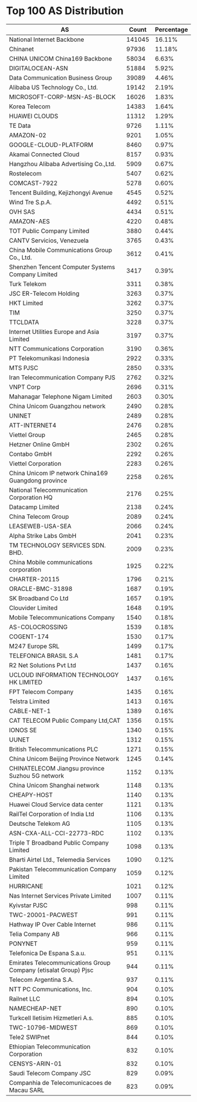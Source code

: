 # Top 100 AS Distribution
| AS | Count | Percentage |
|----|----|----|
| National Internet Backbone | 141045 | 16.11% |
| Chinanet | 97936 | 11.18% |
| CHINA UNICOM China169 Backbone | 58034 | 6.63% |
| DIGITALOCEAN-ASN | 51884 | 5.92% |
| Data Communication Business Group | 39089 | 4.46% |
| Alibaba US Technology Co., Ltd. | 19142 | 2.19% |
| MICROSOFT-CORP-MSN-AS-BLOCK | 16026 | 1.83% |
| Korea Telecom | 14383 | 1.64% |
| HUAWEI CLOUDS | 11312 | 1.29% |
| TE Data | 9726 | 1.11% |
| AMAZON-02 | 9201 | 1.05% |
| GOOGLE-CLOUD-PLATFORM | 8460 | 0.97% |
| Akamai Connected Cloud | 8157 | 0.93% |
| Hangzhou Alibaba Advertising Co.,Ltd. | 5909 | 0.67% |
| Rostelecom | 5407 | 0.62% |
| COMCAST-7922 | 5278 | 0.60% |
| Tencent Building, Kejizhongyi Avenue | 4545 | 0.52% |
| Wind Tre S.p.A. | 4492 | 0.51% |
| OVH SAS | 4434 | 0.51% |
| AMAZON-AES | 4220 | 0.48% |
| TOT Public Company Limited | 3880 | 0.44% |
| CANTV Servicios, Venezuela | 3765 | 0.43% |
| China Mobile Communications Group Co., Ltd. | 3612 | 0.41% |
| Shenzhen Tencent Computer Systems Company Limited | 3417 | 0.39% |
| Turk Telekom | 3311 | 0.38% |
| JSC ER-Telecom Holding | 3263 | 0.37% |
| HKT Limited | 3262 | 0.37% |
| TIM | 3250 | 0.37% |
| TTCLDATA | 3228 | 0.37% |
| Internet Utilities Europe and Asia Limited | 3197 | 0.37% |
| NTT Communications Corporation | 3190 | 0.36% |
| PT Telekomunikasi Indonesia | 2922 | 0.33% |
| MTS PJSC | 2850 | 0.33% |
| Iran Telecommunication Company PJS | 2762 | 0.32% |
| VNPT Corp | 2696 | 0.31% |
| Mahanagar Telephone Nigam Limited | 2603 | 0.30% |
| China Unicom Guangzhou network | 2490 | 0.28% |
| UNINET | 2489 | 0.28% |
| ATT-INTERNET4 | 2476 | 0.28% |
| Viettel Group | 2465 | 0.28% |
| Hetzner Online GmbH | 2302 | 0.26% |
| Contabo GmbH | 2292 | 0.26% |
| Viettel Corporation | 2283 | 0.26% |
| China Unicom IP network China169 Guangdong province | 2258 | 0.26% |
| National Telecommunication Corporation HQ | 2176 | 0.25% |
| Datacamp Limited | 2138 | 0.24% |
| China Telecom Group | 2089 | 0.24% |
| LEASEWEB-USA-SEA | 2066 | 0.24% |
| Alpha Strike Labs GmbH | 2041 | 0.23% |
| TM TECHNOLOGY SERVICES SDN. BHD. | 2009 | 0.23% |
| China Mobile communications corporation | 1925 | 0.22% |
| CHARTER-20115 | 1796 | 0.21% |
| ORACLE-BMC-31898 | 1687 | 0.19% |
| SK Broadband Co Ltd | 1657 | 0.19% |
| Clouvider Limited | 1648 | 0.19% |
| Mobile Telecommunications Company | 1540 | 0.18% |
| AS-COLOCROSSING | 1539 | 0.18% |
| COGENT-174 | 1530 | 0.17% |
| M247 Europe SRL | 1499 | 0.17% |
| TELEFONICA BRASIL S.A | 1481 | 0.17% |
| R2 Net Solutions Pvt Ltd | 1437 | 0.16% |
| UCLOUD INFORMATION TECHNOLOGY HK LIMITED | 1437 | 0.16% |
| FPT Telecom Company | 1435 | 0.16% |
| Telstra Limited | 1413 | 0.16% |
| CABLE-NET-1 | 1389 | 0.16% |
| CAT TELECOM Public Company Ltd,CAT | 1356 | 0.15% |
| IONOS SE | 1340 | 0.15% |
| UUNET | 1312 | 0.15% |
| British Telecommunications PLC | 1271 | 0.15% |
| China Unicom Beijing Province Network | 1245 | 0.14% |
| CHINATELECOM Jiangsu province Suzhou 5G network | 1152 | 0.13% |
| China Unicom Shanghai network | 1148 | 0.13% |
| CHEAPY-HOST | 1140 | 0.13% |
| Huawei Cloud Service data center | 1121 | 0.13% |
| RailTel Corporation of India Ltd | 1106 | 0.13% |
| Deutsche Telekom AG | 1105 | 0.13% |
| ASN-CXA-ALL-CCI-22773-RDC | 1102 | 0.13% |
| Triple T Broadband Public Company Limited | 1098 | 0.13% |
| Bharti Airtel Ltd., Telemedia Services | 1090 | 0.12% |
| Pakistan Telecommunication Company Limited | 1059 | 0.12% |
| HURRICANE | 1021 | 0.12% |
| Nas Internet Services Private Limited | 1007 | 0.11% |
| Kyivstar PJSC | 998 | 0.11% |
| TWC-20001-PACWEST | 991 | 0.11% |
| Hathway IP Over Cable Internet | 986 | 0.11% |
| Telia Company AB | 966 | 0.11% |
| PONYNET | 959 | 0.11% |
| Telefonica De Espana S.a.u. | 951 | 0.11% |
| Emirates Telecommunications Group Company (etisalat Group) Pjsc | 944 | 0.11% |
| Telecom Argentina S.A. | 937 | 0.11% |
| NTT PC Communications, Inc. | 904 | 0.10% |
| Railnet LLC | 894 | 0.10% |
| NAMECHEAP-NET | 890 | 0.10% |
| Turkcell Iletisim Hizmetleri A.s. | 885 | 0.10% |
| TWC-10796-MIDWEST | 869 | 0.10% |
| Tele2 SWIPnet | 844 | 0.10% |
| Ethiopian Telecommunication Corporation | 832 | 0.10% |
| CENSYS-ARIN-01 | 832 | 0.10% |
| Saudi Telecom Company JSC | 829 | 0.09% |
| Companhia de Telecomunicacoes de Macau SARL | 823 | 0.09% |

